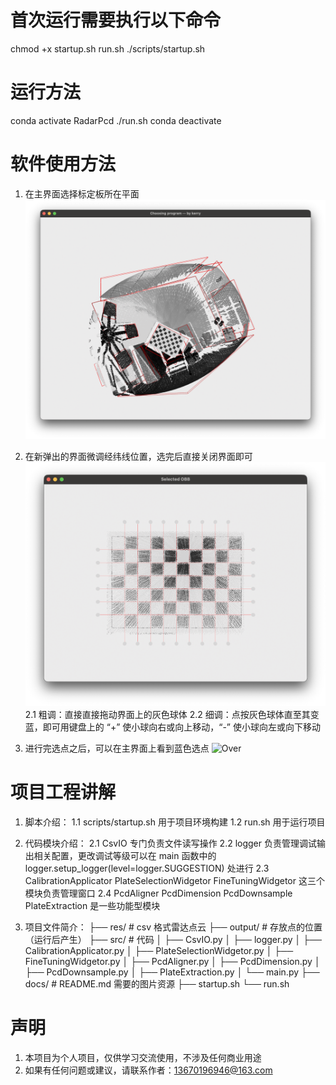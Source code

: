 # 首次运行需要执行以下命令 #
chmod +x startup.sh run.sh
./scripts/startup.sh

# 运行方法 #
conda activate RadarPcd
./run.sh
conda deactivate

# 软件使用方法 #
1. 在主界面选择标定板所在平面
![Select](docs/Select.jpg)

2. 在新弹出的界面微调经纬线位置，选完后直接关闭界面即可
![Trim](docs/Trim.jpg)
2.1 粗调：直接直接拖动界面上的灰色球体
2.2 细调：点按灰色球体直至其变蓝，即可用键盘上的 “+” 使小球向右或向上移动，“-” 使小球向左或向下移动

3. 进行完选点之后，可以在主界面上看到蓝色选点 
![Over](docs/Over.jpg)

# 项目工程讲解 #
1. 脚本介绍：
1.1 scripts/startup.sh 用于项目环境构建
1.2 run.sh 用于运行项目

2. 代码模块介绍：
2.1 CsvIO 专门负责文件读写操作
2.2 logger 负责管理调试输出相关配置，更改调试等级可以在 main 函数中的 logger.setup_logger(level=logger.SUGGESTION) 处进行
2.3 CalibrationApplicator PlateSelectionWidgetor FineTuningWidgetor 这三个模块负责管理窗口
2.4 PcdAligner PcdDimension PcdDownsample PlateExtraction 是一些功能型模块

3. 项目文件简介：
   ├── res/                       # csv 格式雷达点云
   ├── output/                    # 存放点的位置（运行后产生）
   ├── src/                       # 代码
   │   ├── CsvIO.py
   │   ├── logger.py
   │   ├── CalibrationApplicator.py
   │   ├── PlateSelectionWidgetor.py
   │   ├── FineTuningWidgetor.py
   │   ├── PcdAligner.py
   │   ├── PcdDimension.py
   │   ├── PcdDownsample.py
   │   ├── PlateExtraction.py
   │   └── main.py
   ├── docs/                      # README.md 需要的图片资源
   ├── startup.sh
   └── run.sh


# 声明 #
1. 本项目为个人项目，仅供学习交流使用，不涉及任何商业用途  
2. 如果有任何问题或建议，请联系作者：13670196946@163.com
